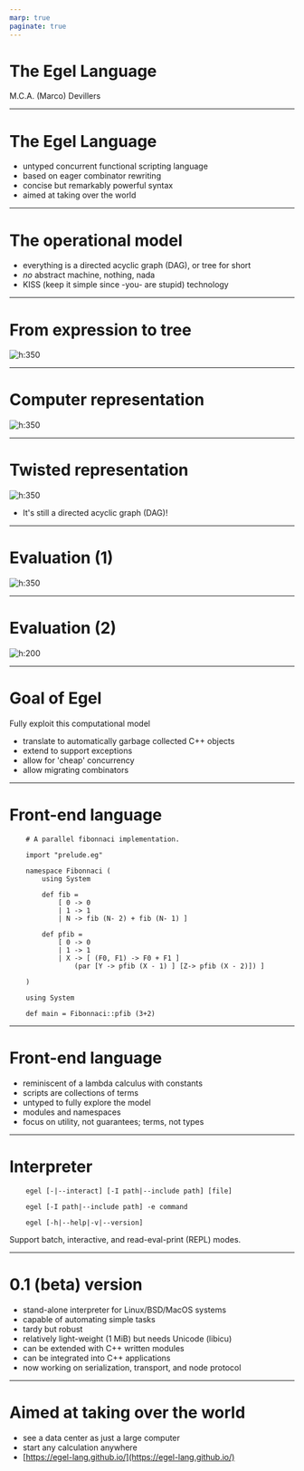 ```yaml
---
marp: true
paginate: true
---
```


# The Egel Language

M.C.A. (Marco) Devillers

---

# The Egel Language

* untyped concurrent functional scripting language
* based on eager combinator rewriting
* concise but remarkably powerful syntax
* aimed at taking over the world

---

# The operational model

* everything is a directed acyclic graph (DAG), or tree for short
* _no_ abstract machine, nothing, nada
* KISS (keep it simple since -you- are stupid) technology

---

# From expression to tree

![h:350](figures/termA.svg)

---

# Computer representation

![h:350](figures/termB.svg)

---

# Twisted representation

![h:350](figures/termC.svg)

* It's still a directed acyclic graph (DAG)!
---

# Evaluation (1)

![h:350](figures/termD.svg)

---

# Evaluation (2)

![h:200](figures/termE.svg)

---

# Goal of Egel

Fully exploit this computational model

* translate to automatically garbage collected C++ objects
* extend to support exceptions
* allow for 'cheap' concurrency
* allow migrating combinators

---

# Front-end language

```
    # A parallel fibonnaci implementation.

    import "prelude.eg"

    namespace Fibonnaci (
        using System

        def fib =
            [ 0 -> 0
            | 1 -> 1
            | N -> fib (N- 2) + fib (N- 1) ]

        def pfib =
            [ 0 -> 0
            | 1 -> 1
            | X -> [ (F0, F1) -> F0 + F1 ]
                (par [Y -> pfib (X - 1) ] [Z-> pfib (X - 2)]) ]

    )

    using System

    def main = Fibonnaci::pfib (3+2)
```

---

# Front-end language

* reminiscent of a lambda calculus with constants
* scripts are collections of terms
* untyped to fully explore the model
* modules and namespaces
* focus on utility, not guarantees; terms, not types

---

# Interpreter

````
    egel [-|--interact] [-I path|--include path] [file]

    egel [-I path|--include path] -e command

    egel [-h|--help|-v|--version]
````

Support batch, interactive, and read-eval-print (REPL) modes.

---

# 0.1 (beta) version

* stand-alone interpreter for Linux/BSD/MacOS systems
* capable of automating simple tasks
* tardy but robust
* relatively light-weight (1 MiB) but needs Unicode (libicu)
* can be extended with C++ written modules
* can be integrated into C++ applications
* now working on serialization, transport, and node protocol

---
# Aimed at taking over the world

* see a data center as just a large computer
* start any calculation anywhere
* [https://egel-lang.github.io/](https://egel-lang.github.io/)

